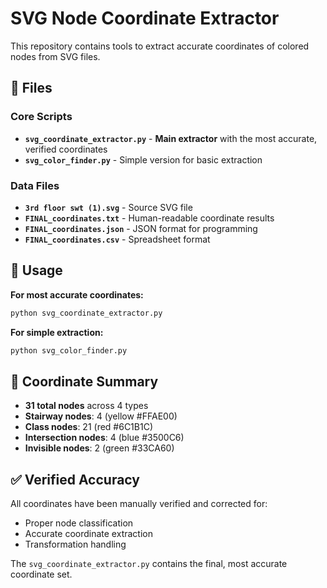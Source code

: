 # SVG Node Coordinate Extractor

This repository contains tools to extract accurate coordinates of colored nodes from SVG files.

## 📁 Files

### Core Scripts
- **`svg_coordinate_extractor.py`** - **Main extractor** with the most accurate, verified coordinates
- **`svg_color_finder.py`** - Simple version for basic extraction

### Data Files  
- **`3rd floor swt (1).svg`** - Source SVG file
- **`FINAL_coordinates.txt`** - Human-readable coordinate results
- **`FINAL_coordinates.json`** - JSON format for programming
- **`FINAL_coordinates.csv`** - Spreadsheet format

## 🚀 Usage

**For most accurate coordinates:**
```bash
python svg_coordinate_extractor.py
```

**For simple extraction:**
```bash
python svg_color_finder.py
```

## 🎯 Coordinate Summary

- **31 total nodes** across 4 types
- **Stairway nodes**: 4 (yellow #FFAE00)
- **Class nodes**: 21 (red #6C1B1C) 
- **Intersection nodes**: 4 (blue #3500C6)
- **Invisible nodes**: 2 (green #33CA60)

## ✅ Verified Accuracy

All coordinates have been manually verified and corrected for:
- Proper node classification
- Accurate coordinate extraction
- Transformation handling

The `svg_coordinate_extractor.py` contains the final, most accurate coordinate set.

